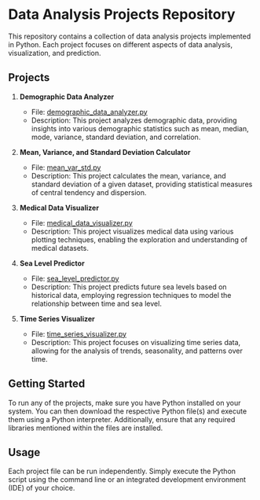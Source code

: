# Data Analysis Projects Repository

This repository contains a collection of data analysis projects implemented in Python. Each project focuses on different aspects of data analysis, visualization, and prediction.

## Projects

1. **Demographic Data Analyzer**
    - File: [demographic_data_analyzer.py](demographic_data_analyzer.py)
    - Description: This project analyzes demographic data, providing insights into various demographic statistics such as mean, median, mode, variance, standard deviation, and correlation.

2. **Mean, Variance, and Standard Deviation Calculator**
    - File: [mean_var_std.py](mean_var_std.py)
    - Description: This project calculates the mean, variance, and standard deviation of a given dataset, providing statistical measures of central tendency and dispersion.

3. **Medical Data Visualizer**
    - File: [medical_data_visualizer.py](medical_data_visualizer.py)
    - Description: This project visualizes medical data using various plotting techniques, enabling the exploration and understanding of medical datasets.

4. **Sea Level Predictor**
    - File: [sea_level_predictor.py](sea_level_predictor.py)
    - Description: This project predicts future sea levels based on historical data, employing regression techniques to model the relationship between time and sea level.

5. **Time Series Visualizer**
    - File: [time_series_visualizer.py](time_series_visualizer.py)
    - Description: This project focuses on visualizing time series data, allowing for the analysis of trends, seasonality, and patterns over time.

## Getting Started

To run any of the projects, make sure you have Python installed on your system. You can then download the respective Python file(s) and execute them using a Python interpreter. Additionally, ensure that any required libraries mentioned within the files are installed.

## Usage

Each project file can be run independently. Simply execute the Python script using the command line or an integrated development environment (IDE) of your choice.


